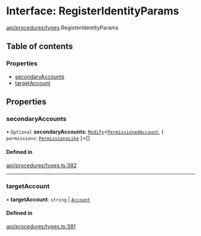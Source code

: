 # Interface: RegisterIdentityParams

[api/procedures/types](../wiki/api.procedures.types).RegisterIdentityParams

## Table of contents

### Properties

- [secondaryAccounts](../wiki/api.procedures.types.RegisterIdentityParams#secondaryaccounts)
- [targetAccount](../wiki/api.procedures.types.RegisterIdentityParams#targetaccount)

## Properties

### secondaryAccounts

• `Optional` **secondaryAccounts**: [`Modify`](../wiki/types.utils#modify)<[`PermissionedAccount`](../wiki/types.PermissionedAccount), { `permissions`: [`PermissionsLike`](../wiki/types#permissionslike)  }\>[]

#### Defined in

[api/procedures/types.ts:382](https://github.com/PolymeshAssociation/polymesh-sdk/blob/16e8c2ca/src/api/procedures/types.ts#L382)

___

### targetAccount

• **targetAccount**: `string` \| [`Account`](../wiki/api.entities.Account.Account)

#### Defined in

[api/procedures/types.ts:381](https://github.com/PolymeshAssociation/polymesh-sdk/blob/16e8c2ca/src/api/procedures/types.ts#L381)
